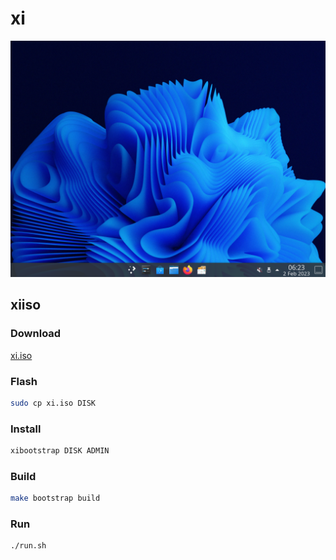 # xi

![](assets/Screenshot_20230202_062320.png)

## xiiso

### Download

[xi.iso](https://www.dropbox.com/s/ro9m4bdk7k8drk4/xi.iso?dl=1)

### Flash

```sh
sudo cp xi.iso DISK
```

### Install

```sh
xibootstrap DISK ADMIN
```

### Build

```sh
make bootstrap build
```

### Run

```sh
./run.sh
```
